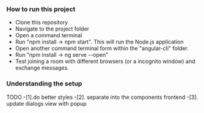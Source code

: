 ### How to run this project

* Clone this repository
* Navigate to the project folder
* Open a command terminal
* Run "npm install -> npm start". This will run the Node.js application
* Open another command terminal form within the "angular-cli" folder.
* Run "npm install -> ng serve --open"
* Test joining a room with different browsers (or a incognito window) and exchange messages.

### Understanding the setup

TODO
-[1].do better styles
-[2]. separate into the components frontend
-[3]. update dialogs view with popup
